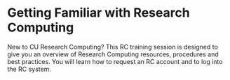 # Getting Familiar with Research Computing

New to CU Research Computing? This RC training session is designed to give you an overview of Research Computing resources, procedures and best practices. You will learn how to request an RC account and to log into the RC system.
